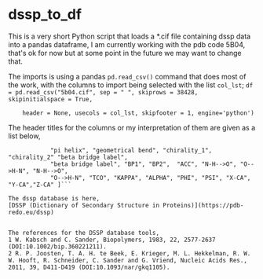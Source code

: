 # dssp_to_df

This is a very short Python script that loads a *.cif file containing dssp data into a pandas dataframe,  I am currently working with the pdb code 5B04,  that's ok for now but at some point in the future we may want to change that.

The imports is using a pandas ```pd.read_csv()``` command that does most of the work, with the columns to import being selected with the list ```col_lst```;
```df = pd.read_csv("5b04.cif", sep = " ", skiprows = 38428, skipinitialspace = True, ```

```    header = None, usecols = col_lst, skipfooter = 1, engine='python')```

The header titles for the columns or my interpretation of them are given as a list below,

```["chain", "res_num", "AA", "ss", "kappa helix", "3-10 helix", "alpha helix", 
            "pi helix", "geometrical bend", "chirality_1", "chirality_2" "beta bridge label",
            "beta bridge label", "BP1", "BP2",  "ACC", "N-H-->O", "O-->H-N", "N-H-->O",
            "O-->H-N", "TCO", "KAPPA", "ALPHA", "PHI", "PSI", "X-CA", "Y-CA","Z-CA" ]```

The dssp database is here, 
[DSSP (Dictionary of Secondary Structure in Proteins)](https://pdb-redo.eu/dssp)


The references for the DSSP database tools, 
1 W. Kabsch and C. Sander, Biopolymers, 1983, 22, 2577-2637 (DOI:10.1002/bip.360221211).
2 R. P. Joosten, T. A. H. te Beek, E. Krieger, M. L. Hekkelman, R. W. W. Hooft, R. Schneider, C. Sander and G. Vriend, Nucleic Acids Res., 2011, 39, D411-D419 (DOI:10.1093/nar/gkq1105).
